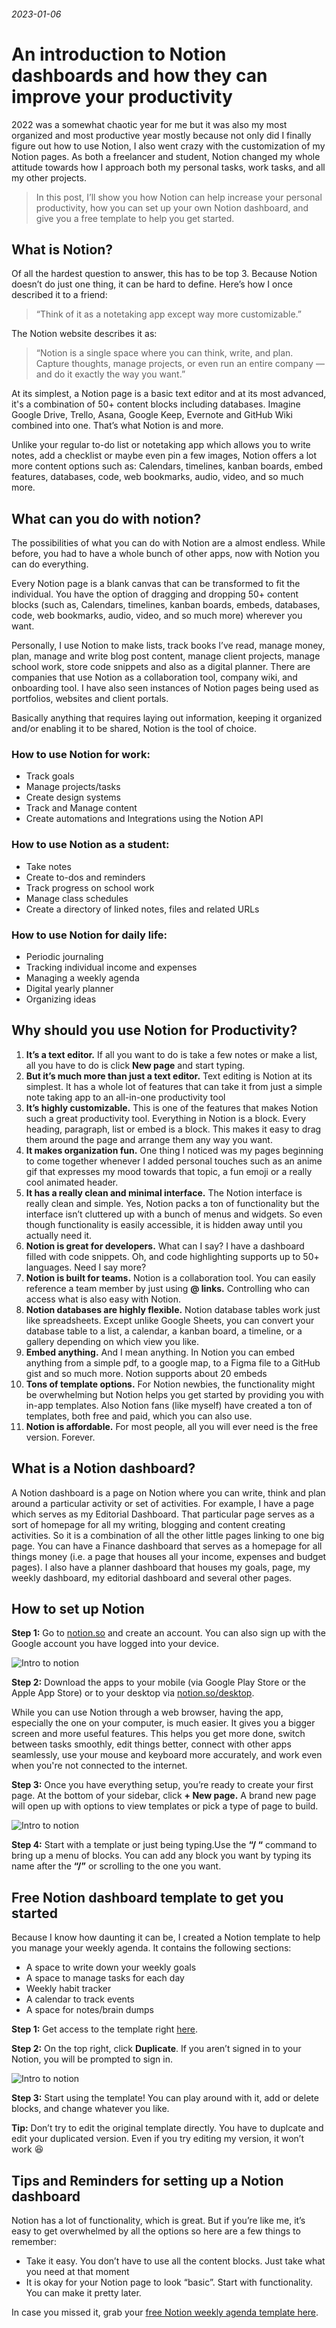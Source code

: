 ###### 2023-01-06

# An introduction to Notion dashboards and how they can improve your productivity

2022 was a somewhat chaotic year for me but it was also my most organized and most productive year mostly because not only did I finally figure out how to use Notion, I also went crazy with the customization of my Notion pages. As both a freelancer and student, Notion changed my whole attitude towards how I approach both my personal tasks, work tasks, and all my other projects.

>In this post, I’ll show you how Notion can help increase your personal productivity, how you can set up your own Notion dashboard, and give you a free template to help you get started.

## What is Notion?

Of all the hardest question to answer, this has to be top 3. Because Notion doesn’t do just one thing, it can be hard to define. Here’s how I once described it to a friend:

>“Think of it as a notetaking app except way more customizable.”

The Notion website describes it as:
> “Notion is a single space where you can think, write, and plan. Capture thoughts, manage projects, or even run an entire company — and do it exactly the way you want.”

At its simplest, a Notion page is a basic text editor and at its most advanced, it's a combination of 50+ content blocks including databases. Imagine Google Drive, Trello, Asana, Google Keep, Evernote and GitHub Wiki combined into one. That’s what Notion is and more. 

Unlike your regular to-do list or notetaking app which allows you to write notes, add a checklist or maybe even pin a few images, Notion offers a lot more content options such as: Calendars, timelines, kanban boards, embed features, databases, code, web bookmarks, audio, video, and so much more.

## What can you do with notion?

The possibilities of what you can do with Notion are a almost endless. While before, you had to have a whole bunch of other apps, now with Notion you can do everything. 

Every Notion page is a blank canvas that can be transformed to fit the individual. You have the option of dragging and dropping 50+ content blocks (such as, Calendars, timelines, kanban boards, embeds, databases, code, web bookmarks, audio, video, and so much more) wherever you want.

Personally, I use Notion to make lists, track books I’ve read, manage money, plan, manage and write blog post content, manage client projects, manage school work, store code snippets and also as a digital planner. There are companies that use Notion as a collaboration tool, company wiki, and onboarding tool. I have also seen instances of Notion pages being used as portfolios, websites and client portals. 

Basically anything that requires laying out information, keeping it organized and/or enabling it to be shared, Notion is the tool of choice.

### How to use Notion for work:
- Track goals
- Manage projects/tasks
- Create design systems
- Track and Manage content
- Create automations and Integrations using the Notion API

### How to use Notion as a student:
- Take notes
- Create to-dos and reminders
- Track progress on school work
- Manage class schedules
- Create a directory of linked notes, files and related URLs

### How to use Notion for daily life:
- Periodic journaling
- Tracking individual income and expenses
- Managing a weekly agenda
- Digital yearly planner
- Organizing ideas

## Why should you use Notion for Productivity?

1. **It’s a text editor.**
If all you want to do is take a few notes or make a list, all you have to do is click **New page** and start typing.
2. **But it’s much more than just a text editor.**
Text editing is Notion at its simplest. It has a whole lot of features that can take it from just a simple note taking app to an all-in-one productivity tool
3. **It’s highly customizable.**
This is one of the features that makes Notion such a great productivity tool. Everything in Notion is a block. Every heading, paragraph, list or embed is a block. This makes it easy to drag them around the page and arrange them any way you want.
4. **It makes organization fun.**
One thing I noticed was my pages beginning to come together whenever I added personal touches such as an anime gif that expresses my mood towards that topic, a fun emoji or a really cool animated header.
5. **It has a really clean and minimal interface.**
The Notion interface is really clean and simple. Yes, Notion packs a ton of functionality but the interface isn’t cluttered up with a bunch of menus and widgets. So even though functionality is easily accessible, it is hidden away until you actually need it.
6. **Notion is great for developers.**
What can I say? I have a dashboard filled with code snippets. Oh, and code highlighting supports up to 50+ languages. Need I say more?
7. **Notion is built for teams.**
Notion is a collaboration tool. You can easily reference a team member by just using **@ links.** Controlling who can access what is also easy with Notion. 
8. **Notion databases are highly flexible.**
Notion database tables work just like spreadsheets. Except unlike Google Sheets, you can convert your database table to a list, a calendar, a kanban board, a timeline, or a gallery depending on which view you like.
9. **Embed anything.**
And I mean anything. In Notion you can embed anything from a simple pdf, to a google map, to a Figma file to a GitHub gist and so much more. Notion supports about 20 embeds 
10. **Tons of template options.**
For Notion newbies, the functionality might be overwhelming but Notion helps you get started by providing you with in-app templates. Also Notion fans (like myself) have created a ton of templates, both free and paid, which you can also use. 
11. **Notion is affordable.**
For most people, all you will ever need is the free version. Forever.

## What is a Notion dashboard?
A Notion dashboard is a page on Notion where you can write, think and plan around a particular activity or set of activities. For example, I have a page which serves as my Editorial Dashboard. That particular page serves as a sort of homepage for all my writing, blogging and content creating activities. So it is a combination of all the other little pages linking to one big page. You can have a Finance dashboard that serves as a homepage for all things money (i.e. a page that houses all your income, expenses and budget pages). I also have a planner dashboard that houses my goals, page, my weekly dashboard, my editorial dashboard and several other pages. 

## How to set up Notion
**Step 1:** Go to [notion.so](http://notion.so) and create an account. You can also sign up with the Google account you have logged into your device.

![Intro to notion](images/intro-to-notion-1.png)

**Step 2:** Download the apps to your mobile (via Google Play Store or the Apple App Store) or to your desktop via [notion.so/desktop](http://notion.so/desktop). 

While you can use Notion through a web browser, having the app, especially the one on your computer, is much easier. It gives you a bigger screen and more useful features. This helps you get more done, switch between tasks smoothly, edit things better, connect with other apps seamlessly, use your mouse and keyboard more accurately, and work even when you're not connected to the internet.


**Step 3:** Once you have everything setup, you’re ready to create your first page. At the bottom of your sidebar, click **+ New page.** A brand new page will open up with options to view templates or pick a type of page to build.

![Intro to notion](images/intro-to-notion-2.png)

**Step 4:** Start with a template or just being typing.Use the **“/ “** command to bring up a menu of blocks. You can add any block you want by typing its name after the **“/”** or scrolling to the one you want.

## Free Notion dashboard template to get you started

Because I know how daunting it can be, I created a Notion template to help you manage your weekly agenda. It contains the following sections:

- A space to write down your weekly goals
- A space to manage tasks for each day
- Weekly habit tracker
- A calendar to track events
- A space for notes/brain dumps

**Step 1:** Get access to the template right [here](https://bit.ly/dees-weekly-dashboard).

**Step 2:** On the top right, click **Duplicate**. If you aren’t signed in to your Notion, you will be prompted to sign in. 

![Intro to notion](images/intro-to-notion-3.png)

**Step 3:** Start using the template! You can play around with it, add or delete blocks, and change whatever you like. 

**Tip:** Don’t try to edit the original template directly. You have to duplcate and edit your duplicated version. Even if you try editing my version, it won’t work 😆

## Tips and Reminders for setting up a Notion dashboard

Notion has a lot of functionality, which is great. But if you’re like me, it’s easy to get overwhelmed by all the options so here are a few things to remember:

- Take it easy. You don’t have to use all the content blocks. Just take what you need at that moment
- It is okay for your Notion page to look “basic”.  Start with functionality. You can make it pretty later.


In case you missed it, grab your [free Notion weekly agenda template here](https://bit.ly/dees-weekly-dashboard).